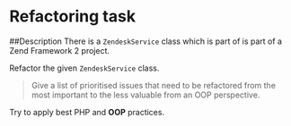 # Refactoring task

##Description
There is a `ZendeskService` class which is part of is part of a Zend Framework 2 project.

Refactor the given `ZendeskService` class.

> Give a list of prioritised issues that need to be refactored from the most important to the less valuable from an OOP perspective.

Try to apply best PHP and **OOP** practices.